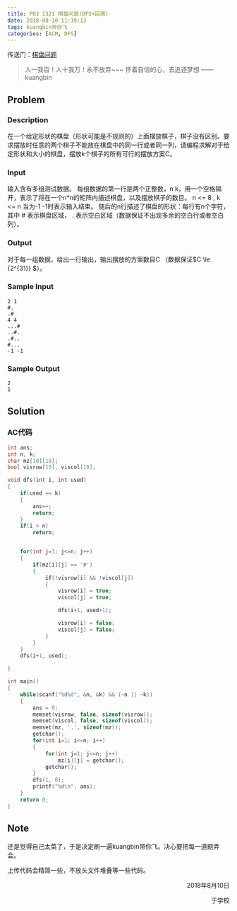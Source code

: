 ```yaml
---
title: POJ 1321 棋盘问题(DFS+回溯)
date: 2018-08-10 11:19:13
tags: kuangbin带你飞
categories: [ACM, DFS]
---
```


传送门：[棋盘问题](http://poj.org/problem?id=1321)

<blockquote class="blockquote-center">人一我百！人十我万！永不放弃~~~ 怀着自信的心，去追逐梦想 ——kuangbin </blockquote>

## Problem

### Description

在一个给定形状的棋盘（形状可能是不规则的）上面摆放棋子，棋子没有区别。要求摆放时任意的两个棋子不能放在棋盘中的同一行或者同一列，请编程求解对于给定形状和大小的棋盘，摆放k个棋子的所有可行的摆放方案C。<!--more-->

### Input

输入含有多组测试数据。 
每组数据的第一行是两个正整数，n k，用一个空格隔开，表示了将在一个n*n的矩阵内描述棋盘，以及摆放棋子的数目。 n <= 8 , k <= n 
当为-1 -1时表示输入结束。 
随后的n行描述了棋盘的形状：每行有n个字符，其中 # 表示棋盘区域， . 表示空白区域（数据保证不出现多余的空白行或者空白列）。 

### Output

对于每一组数据，给出一行输出，输出摆放的方案数目C （数据保证$C \le {2^{31}} $）。

### Sample Input

```
2 1
#.
.#
4 4
...#
..#.
.#..
#...
-1 -1
```

### Sample Output

```
2
1
```

## Solution

### AC代码

```c++
int ans;
int n, k;
char mz[10][10];
bool visrow[10], viscol[10];

void dfs(int i, int used)
{
    if(used == k)
    {
        ans++;
        return;
    }
    if(i > n)
        return;


    for(int j=1; j<=n; j++)
    {
        if(mz[i][j] == '#')
        {
            if(!visrow[i] && !viscol[j])
            {
                visrow[i] = true;
                viscol[j] = true;

                dfs(i+1, used+1);

                visrow[i] = false;
                viscol[j] = false;
            }
        }
    }
    dfs(i+1, used);

}

int main()
{
    while(scanf("%d%d", &n, &k) && (~n || ~k))
    {
        ans = 0;
        memset(visrow, false, sizeof(visrow));
        memset(viscol, false, sizeof(viscol));
        memset(mz, '.', sizeof(mz));
        getchar();
        for(int i=1; i<=n; i++)
        {
            for(int j=1; j<=n; j++)
                mz[i][j] = getchar();
            getchar();
        }
        dfs(1, 0);
        printf("%d\n", ans);
    }
    return 0;
}
```

## Note

还是觉得自己太菜了，于是决定刷一遍kuangbin带你飞。决心要把每一道题弄会。

上传代码会精简一些，不放头文件堆叠等一些代码。

<p align="right">2018年8月10日</p>

<p align="right">于学校</p>